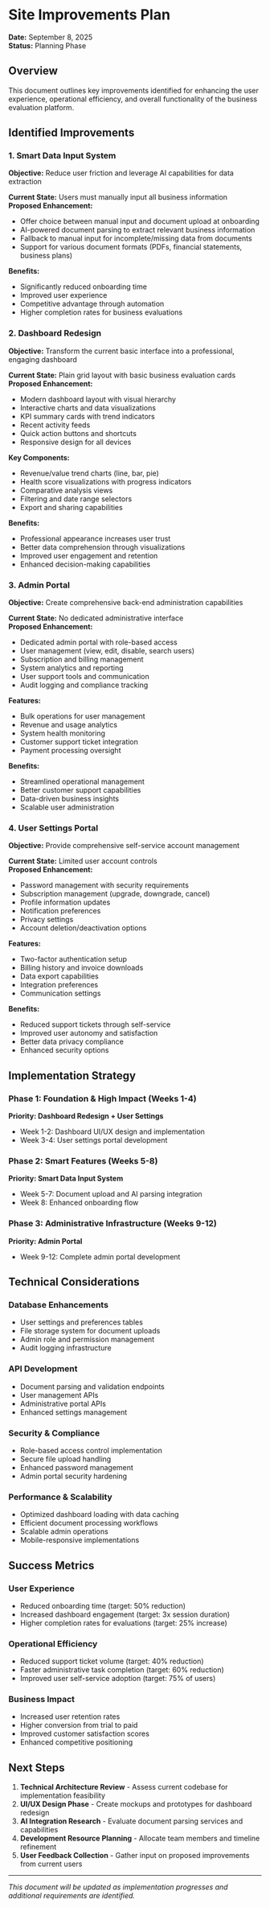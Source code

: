 # Site Improvements Plan

**Date:** September 8, 2025  
**Status:** Planning Phase

## Overview

This document outlines key improvements identified for enhancing the user experience, operational efficiency, and overall functionality of the business evaluation platform.

## Identified Improvements

### 1. Smart Data Input System
**Objective:** Reduce user friction and leverage AI capabilities for data extraction

**Current State:** Users must manually input all business information  
**Proposed Enhancement:**
- Offer choice between manual input and document upload at onboarding
- AI-powered document parsing to extract relevant business information
- Fallback to manual input for incomplete/missing data from documents
- Support for various document formats (PDFs, financial statements, business plans)

**Benefits:**
- Significantly reduced onboarding time
- Improved user experience
- Competitive advantage through automation
- Higher completion rates for business evaluations

### 2. Dashboard Redesign
**Objective:** Transform the current basic interface into a professional, engaging dashboard

**Current State:** Plain grid layout with basic business evaluation cards  
**Proposed Enhancement:**
- Modern dashboard layout with visual hierarchy
- Interactive charts and data visualizations
- KPI summary cards with trend indicators
- Recent activity feeds
- Quick action buttons and shortcuts
- Responsive design for all devices

**Key Components:**
- Revenue/value trend charts (line, bar, pie)
- Health score visualizations with progress indicators
- Comparative analysis views
- Filtering and date range selectors
- Export and sharing capabilities

**Benefits:**
- Professional appearance increases user trust
- Better data comprehension through visualizations
- Improved user engagement and retention
- Enhanced decision-making capabilities

### 3. Admin Portal
**Objective:** Create comprehensive back-end administration capabilities

**Current State:** No dedicated administrative interface  
**Proposed Enhancement:**
- Dedicated admin portal with role-based access
- User management (view, edit, disable, search users)
- Subscription and billing management
- System analytics and reporting
- User support tools and communication
- Audit logging and compliance tracking

**Features:**
- Bulk operations for user management
- Revenue and usage analytics
- System health monitoring
- Customer support ticket integration
- Payment processing oversight

**Benefits:**
- Streamlined operational management
- Better customer support capabilities
- Data-driven business insights
- Scalable user administration

### 4. User Settings Portal
**Objective:** Provide comprehensive self-service account management

**Current State:** Limited user account controls  
**Proposed Enhancement:**
- Password management with security requirements
- Subscription management (upgrade, downgrade, cancel)
- Profile information updates
- Notification preferences
- Privacy settings
- Account deletion/deactivation options

**Features:**
- Two-factor authentication setup
- Billing history and invoice downloads
- Data export capabilities
- Integration preferences
- Communication settings

**Benefits:**
- Reduced support tickets through self-service
- Improved user autonomy and satisfaction
- Better data privacy compliance
- Enhanced security options

## Implementation Strategy

### Phase 1: Foundation & High Impact (Weeks 1-4)
**Priority: Dashboard Redesign + User Settings**
- Week 1-2: Dashboard UI/UX design and implementation
- Week 3-4: User settings portal development

### Phase 2: Smart Features (Weeks 5-8)
**Priority: Smart Data Input System**
- Week 5-7: Document upload and AI parsing integration
- Week 8: Enhanced onboarding flow

### Phase 3: Administrative Infrastructure (Weeks 9-12)
**Priority: Admin Portal**
- Week 9-12: Complete admin portal development

## Technical Considerations

### Database Enhancements
- User settings and preferences tables
- File storage system for document uploads
- Admin role and permission management
- Audit logging infrastructure

### API Development
- Document parsing and validation endpoints
- User management APIs
- Administrative portal APIs
- Enhanced settings management

### Security & Compliance
- Role-based access control implementation
- Secure file upload handling
- Enhanced password management
- Admin portal security hardening

### Performance & Scalability
- Optimized dashboard loading with data caching
- Efficient document processing workflows
- Scalable admin operations
- Mobile-responsive implementations

## Success Metrics

### User Experience
- Reduced onboarding time (target: 50% reduction)
- Increased dashboard engagement (target: 3x session duration)
- Higher completion rates for evaluations (target: 25% increase)

### Operational Efficiency
- Reduced support ticket volume (target: 40% reduction)
- Faster administrative task completion (target: 60% reduction)
- Improved user self-service adoption (target: 75% of users)

### Business Impact
- Increased user retention rates
- Higher conversion from trial to paid
- Improved customer satisfaction scores
- Enhanced competitive positioning

## Next Steps

1. **Technical Architecture Review** - Assess current codebase for implementation feasibility
2. **UI/UX Design Phase** - Create mockups and prototypes for dashboard redesign
3. **AI Integration Research** - Evaluate document parsing services and capabilities
4. **Development Resource Planning** - Allocate team members and timeline refinement
5. **User Feedback Collection** - Gather input on proposed improvements from current users

---

*This document will be updated as implementation progresses and additional requirements are identified.*